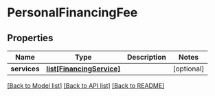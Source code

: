 # PersonalFinancingFee

## Properties
Name | Type | Description | Notes
------------ | ------------- | ------------- | -------------
**services** | [**list[FinancingService]**](FinancingService.md) |  | [optional] 

[[Back to Model list]](../README.md#documentation-for-models) [[Back to API list]](../README.md#documentation-for-api-endpoints) [[Back to README]](../README.md)


